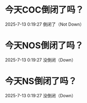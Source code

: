# 今天COC倒闭了吗？

2025-7-13 0:19:27 倒闭了（Not Down）

# 今天NOS倒闭了吗？

2025-7-13 0:19:27 没倒闭（Down）

# 今天NS倒闭了吗？

2025-7-13 0:19:27 没倒闭（Down）

